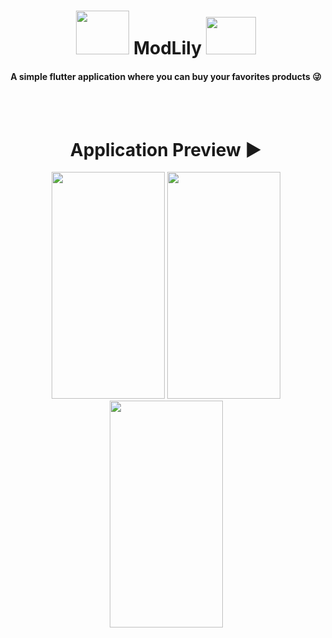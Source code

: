 <h1 align=center><img src= "https://user-images.githubusercontent.com/70858557/123503767-9c30ed00-d672-11eb-8bfb-c7806b17fbdc.png" height="70px" width="85px"> ModLily <img src= "https://user-images.githubusercontent.com/70858557/123503696-2b89d080-d672-11eb-83b0-268273c0c247.png" height="60px" width="80px"> </h1> <h4 align=center>A simple flutter application where you can buy your favorites products 😜</h4>
<br><br>

<h1 align=center> Application Preview ▶ </h1>
  <p align="center">
    <img src="https://user-images.githubusercontent.com/70858557/123475361-ebe2ca80-d618-11eb-9b79-2fbbe74109cf.PNG" height="363px" width="181px"> <img src="https://user-images.githubusercontent.com/70858557/123475451-09179900-d619-11eb-8ade-bacf5f50ae1e.PNG" height="363px" width="181px"> <img src="https://user-images.githubusercontent.com/70858557/123475507-1af93c00-d619-11eb-9fd5-ede23ef92941.PNG" height="363px" width="181px">
